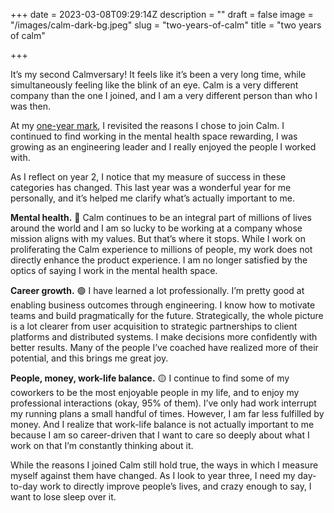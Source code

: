 +++
date = 2023-03-08T09:29:14Z
description = ""
draft = false
image = "/images/calm-dark-bg.jpeg"
slug = "two-years-of-calm"
title = "two years of calm"

+++

It’s my second Calmversary! It feels like it’s been a very long time, while simultaneously feeling like the blink of an eye. Calm is a very different company than the one I joined, and I am a very different person than who I was then.

At my [one-year mark](/posts/one-year-of-calm/), I revisited the reasons I chose to join Calm. I continued to find working in the mental health space rewarding, I was growing as an engineering leader and I really enjoyed the people I worked with.

As I reflect on year 2, I notice that my measure of success in these categories has changed. This last year was a wonderful year for me personally, and it’s helped me clarify what’s actually important to me.

**Mental health.** 🔴 Calm continues to be an integral part of millions of lives around the world and I am so lucky to be working at a company whose mission aligns with my values. But that’s where it stops. While I work on proliferating the Calm experience to millions of people, my work does not directly enhance the product experience. I am no longer satisfied by the optics of saying I work in the mental health space.

**Career growth.** 🟢 I have learned a lot professionally. I’m pretty good at enabling business outcomes through engineering. I know how to motivate teams and build pragmatically for the future. Strategically, the whole picture is a lot clearer from user acquisition to strategic partnerships to client platforms and distributed systems. I make decisions more confidently with better results. Many of the people I’ve coached have realized more of their potential, and this brings me great joy.

**People, money, work-life balance.** 🟡 I continue to find some of my coworkers to be the most enjoyable people in my life, and to enjoy my professional interactions (okay, 95% of them). I’ve only had work interrupt my running plans a small handful of times. However, I am far less fulfilled by money. And I realize that work-life balance is not actually important to me because I am so career-driven that I want to care so deeply about what I work on that I’m constantly thinking about it.

While the reasons I joined Calm still hold true, the ways in which I measure myself against them have changed. As I look to year three, I need my day-to-day work to directly improve people’s lives, and crazy enough to say, I want to lose sleep over it.

